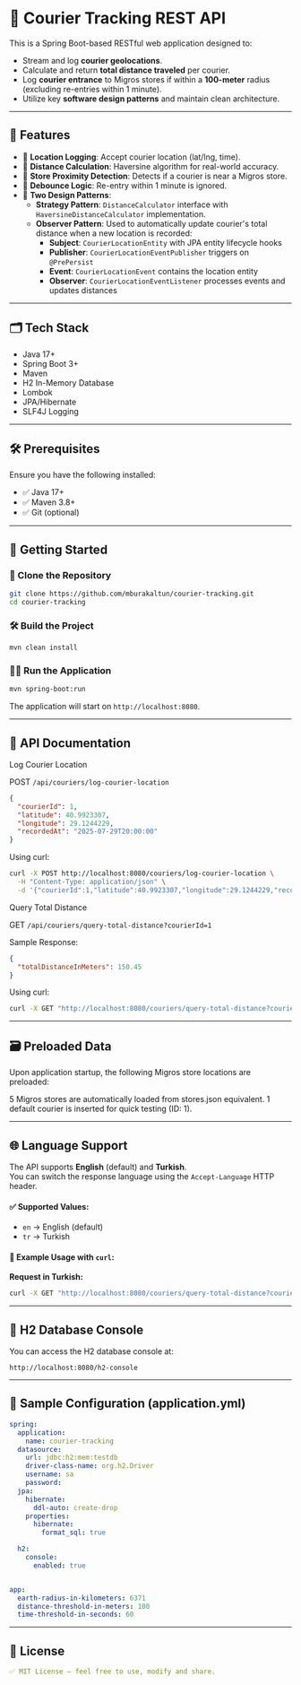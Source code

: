 # 📍 Courier Tracking REST API

This is a Spring Boot-based RESTful web application designed to:

- Stream and log **courier geolocations**.
- Calculate and return **total distance traveled** per courier.
- Log **courier entrance** to Migros stores if within a **100-meter** radius (excluding re-entries within 1 minute).
- Utilize key **software design patterns** and maintain clean architecture.

---

## 🧩 Features

- 📡 **Location Logging**: Accept courier location (lat/lng, time).
- 📏 **Distance Calculation**: Haversine algorithm for real-world accuracy.
- 🏪 **Store Proximity Detection**: Detects if a courier is near a Migros store.
- 🧠 **Debounce Logic**: Re-entry within 1 minute is ignored.
- 🎯 **Two Design Patterns**:
  - **Strategy Pattern**: `DistanceCalculator` interface with `HaversineDistanceCalculator` implementation.
  - **Observer Pattern**: Used to automatically update courier's total distance when a new location is recorded:
    - **Subject**: `CourierLocationEntity` with JPA entity lifecycle hooks
    - **Publisher**: `CourierLocationEventPublisher` triggers on `@PrePersist`
    - **Event**: `CourierLocationEvent` contains the location entity
    - **Observer**: `CourierLocationEventListener` processes events and updates distances

---

## 🗂️ Tech Stack

- Java 17+
- Spring Boot 3+
- Maven
- H2 In-Memory Database
- Lombok
- JPA/Hibernate
- SLF4J Logging

---

## 🛠️ Prerequisites

Ensure you have the following installed:

- ✅ Java 17+
- ✅ Maven 3.8+
- ✅ Git (optional)

---

## 🚀 Getting Started

### 📁 Clone the Repository

```bash
git clone https://github.com/mburakaltun/courier-tracking.git
cd courier-tracking
```

### 🛠️ Build the Project

```bash
mvn clean install
```

### 🏃‍♂️ Run the Application

```bash
mvn spring-boot:run
```

The application will start on `http://localhost:8080`.

---

## 📜 API Documentation

Log Courier Location

POST `/api/couriers/log-courier-location`

```json
{
  "courierId": 1,
  "latitude": 40.9923307,
  "longitude": 29.1244229,
  "recordedAt": "2025-07-29T20:00:00"
}
```

Using curl:

```bash
curl -X POST http://localhost:8080/couriers/log-courier-location \
  -H "Content-Type: application/json" \
  -d '{"courierId":1,"latitude":40.9923307,"longitude":29.1244229,"recordedAt":"2025-07-29T20:00:00"}'
```

Query Total Distance

GET `/api/couriers/query-total-distance?courierId=1`

Sample Response:

```json
{
  "totalDistanceInMeters": 150.45
}
```

Using curl:

```bash
curl -X GET "http://localhost:8080/couriers/query-total-distance?courierId=1"
```

---

## 🗃️ Preloaded Data

Upon application startup, the following Migros store locations are preloaded:

5 Migros stores are automatically loaded from stores.json equivalent.
1 default courier is inserted for quick testing (ID: 1).

--- 

## 🌐 Language Support

The API supports **English** (default) and **Turkish**.  
You can switch the response language using the `Accept-Language` HTTP header.

#### ✅ Supported Values:
- `en` → English (default)
- `tr` → Turkish

#### 📌 Example Usage with `curl`:

**Request in Turkish:**
```bash
curl -X GET "http://localhost:8080/couriers/query-total-distance?courierId=1" -H "Accept-Language: tr"
```

---

## 🧪 H2 Database Console

You can access the H2 database console at:

```
http://localhost:8080/h2-console
```

---

## 🧾 Sample Configuration (application.yml)

```yaml
spring:
  application:
    name: courier-tracking
  datasource:
    url: jdbc:h2:mem:testdb
    driver-class-name: org.h2.Driver
    username: sa
    password:
  jpa:
    hibernate:
      ddl-auto: create-drop
    properties:
      hibernate:
        format_sql: true

  h2:
    console:
      enabled: true


app:
  earth-radius-in-kilometers: 6371
  distance-threshold-in-meters: 100
  time-threshold-in-seconds: 60
```

---

## 📄 License

```yaml
✅ MIT License — feel free to use, modify and share.
```


